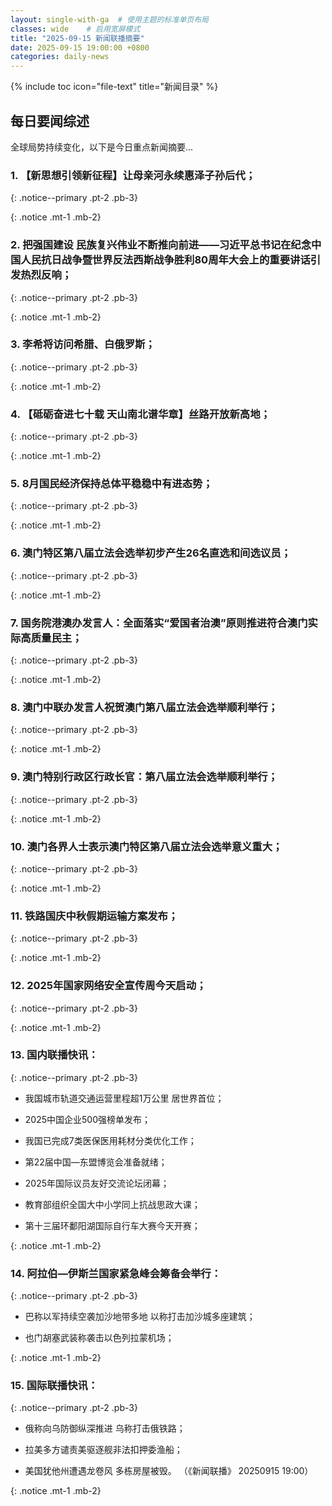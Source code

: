 ```yaml
---
layout: single-with-ga  # 使用主题的标准单页布局
classes: wide    # 启用宽屏模式
title: "2025-09-15 新闻联播摘要"
date: 2025-09-15 19:00:00 +0800
categories: daily-news
---
```


{% include toc icon="file-text" title="新闻目录" %}
   
## 每日要闻综述

全球局势持续变化，以下是今日重点新闻摘要...

### 1. 【新思想引领新征程】让母亲河永续惠泽子孙后代； 

{: .notice--primary .pt-2 .pb-3}

{: .notice .mt-1 .mb-2}

### 2. 把强国建设 民族复兴伟业不断推向前进——习近平总书记在纪念中国人民抗日战争暨世界反法西斯战争胜利80周年大会上的重要讲话引发热烈反响； 

{: .notice--primary .pt-2 .pb-3}

{: .notice .mt-1 .mb-2}

### 3. 李希将访问希腊、白俄罗斯； 

{: .notice--primary .pt-2 .pb-3}

{: .notice .mt-1 .mb-2}

### 4. 【砥砺奋进七十载 天山南北谱华章】丝路开放新高地； 

{: .notice--primary .pt-2 .pb-3}

{: .notice .mt-1 .mb-2}

### 5. 8月国民经济保持总体平稳稳中有进态势； 

{: .notice--primary .pt-2 .pb-3}

{: .notice .mt-1 .mb-2}

### 6. 澳门特区第八届立法会选举初步产生26名直选和间选议员； 

{: .notice--primary .pt-2 .pb-3}

{: .notice .mt-1 .mb-2}

### 7. 国务院港澳办发言人：全面落实“爱国者治澳”原则推进符合澳门实际高质量民主； 

{: .notice--primary .pt-2 .pb-3}

{: .notice .mt-1 .mb-2}

### 8. 澳门中联办发言人祝贺澳门第八届立法会选举顺利举行； 

{: .notice--primary .pt-2 .pb-3}

{: .notice .mt-1 .mb-2}

### 9. 澳门特别行政区行政长官：第八届立法会选举顺利举行； 

{: .notice--primary .pt-2 .pb-3}

{: .notice .mt-1 .mb-2}

### 10. 澳门各界人士表示澳门特区第八届立法会选举意义重大； 

{: .notice--primary .pt-2 .pb-3}

{: .notice .mt-1 .mb-2}

### 11. 铁路国庆中秋假期运输方案发布； 

{: .notice--primary .pt-2 .pb-3}

{: .notice .mt-1 .mb-2}

### 12. 2025年国家网络安全宣传周今天启动； 

{: .notice--primary .pt-2 .pb-3}

{: .notice .mt-1 .mb-2}

### 13. 国内联播快讯： 

{: .notice--primary .pt-2 .pb-3}

- 我国城市轨道交通运营里程超1万公里 居世界首位；

- 2025中国企业500强榜单发布；

- 我国已完成7类医保医用耗材分类优化工作；

- 第22届中国—东盟博览会准备就绪；

- 2025年国际议员友好交流论坛闭幕；

- 教育部组织全国大中小学同上抗战思政大课；

- 第十三届环鄱阳湖国际自行车大赛今天开赛；

{: .notice .mt-1 .mb-2}

### 14. 阿拉伯—伊斯兰国家紧急峰会筹备会举行： 

{: .notice--primary .pt-2 .pb-3}

- 巴称以军持续空袭加沙地带多地 以称打击加沙城多座建筑；

- 也门胡塞武装称袭击以色列拉蒙机场；

{: .notice .mt-1 .mb-2}

### 15. 国际联播快讯： 

{: .notice--primary .pt-2 .pb-3}

- 俄称向乌防御纵深推进 乌称打击俄铁路；

- 拉美多方谴责美驱逐舰非法扣押委渔船；

- 美国犹他州遭遇龙卷风 多栋房屋被毁。 （《新闻联播》 20250915 19:00）

{: .notice .mt-1 .mb-2}